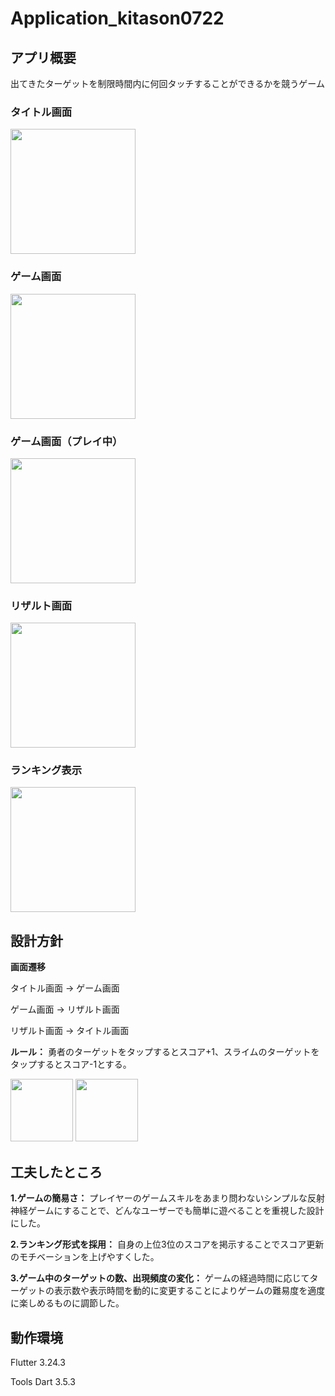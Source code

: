 # Application_kitason0722
## アプリ概要
出てきたターゲットを制限時間内に何回タッチすることができるかを競うゲーム
### タイトル画面
<img src="https://github.com/user-attachments/assets/326739c6-abcd-489e-994b-2ebe917dd143" width="200">

### ゲーム画面
<img src="https://github.com/user-attachments/assets/c42cc12b-bea6-4e76-b85f-9d38bcbb41c2" width="200">

### ゲーム画面（プレイ中）
<img src="https://github.com/user-attachments/assets/077fbc6a-137a-4e10-a5e0-8c18c2e3453a" width="200">

### リザルト画面
<img src="https://github.com/user-attachments/assets/3d572424-f149-4343-8f4c-24247757176b" width="200">

### ランキング表示
<img src="https://github.com/user-attachments/assets/8996e02b-f30f-45c0-af1a-3e7960cd9693" width="200">

## 設計方針
**画面遷移**

タイトル画面 -> ゲーム画面

ゲーム画面 -> リザルト画面

リザルト画面 -> タイトル画面

**ルール：** 勇者のターゲットをタップするとスコア+1、スライムのターゲットをタップするとスコア-1とする。

<img src="https://github.com/user-attachments/assets/68b84739-1a19-4de0-8cc1-b217508e1416" width="100">

<img src="https://github.com/user-attachments/assets/578eed06-aff4-4940-8076-a7dd2d093d3b" width="100">

## 工夫したところ
**1.ゲームの簡易さ：** プレイヤーのゲームスキルをあまり問わないシンプルな反射神経ゲームにすることで、どんなユーザーでも簡単に遊べることを重視した設計にした。

**2.ランキング形式を採用：** 自身の上位3位のスコアを掲示することでスコア更新のモチベーションを上げやすくした。

**3.ゲーム中のターゲットの数、出現頻度の変化：** ゲームの経過時間に応じてターゲットの表示数や表示時間を動的に変更することによりゲームの難易度を適度に楽しめるものに調節した。

## 動作環境
Flutter 3.24.3

Tools Dart 3.5.3
